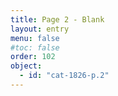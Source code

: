 ```yaml
---
title: Page 2 - Blank
layout: entry
menu: false
#toc: false
order: 102
object:
  - id: "cat-1826-p.2"
---
```



